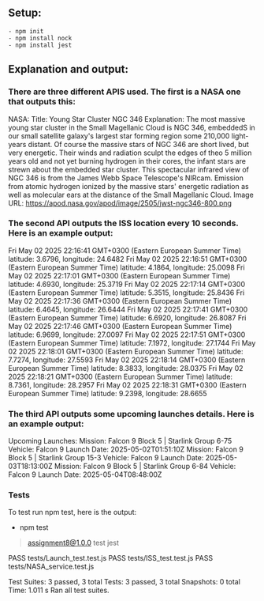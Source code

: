 ## Setup:

    - npm init
    - npm install nock
    - npm install jest

## Explanation and output:

### There are three different APIS used. The first is a NASA one that outputs this:

NASA:
Title: Young Star Cluster NGC 346
Explanation: The most massive young star cluster in the Small Magellanic Cloud is NGC 346, embeddedS in our small satellite galaxy's largest star forming region
some 210,000 light-years distant. Of course the massive stars of NGC 346 are short lived, but very energetic. Their winds and radiation sculpt the edges of theo 5 million years old and not yet burning hydrogen in their cores, the infant stars are strewn about the embedded star cluster. This spectacular infrared view of NGC 346 is from the James Webb Space Telescope's NIRcam. Emission from atomic hydrogen ionized by the massive stars' energetic radiation as well as molecular
ears at the distance of the Small Magellanic Cloud.
Image URL: https://apod.nasa.gov/apod/image/2505/jwst-ngc346-800.png

### The second API outputs the ISS location every 10 seconds. Here is an example output:

Fri May 02 2025 22:16:41 GMT+0300 (Eastern European Summer Time) latitude: 3.6796, longitude: 24.6482
Fri May 02 2025 22:16:51 GMT+0300 (Eastern European Summer Time) latitude: 4.1864, longitude: 25.0098
Fri May 02 2025 22:17:01 GMT+0300 (Eastern European Summer Time) latitude: 4.6930, longitude: 25.3719
Fri May 02 2025 22:17:14 GMT+0300 (Eastern European Summer Time) latitude: 5.3515, longitude: 25.8436
Fri May 02 2025 22:17:36 GMT+0300 (Eastern European Summer Time) latitude: 6.4645, longitude: 26.6444
Fri May 02 2025 22:17:41 GMT+0300 (Eastern European Summer Time) latitude: 6.6920, longitude: 26.8087
Fri May 02 2025 22:17:46 GMT+0300 (Eastern European Summer Time) latitude: 6.9699, longitude: 27.0097
Fri May 02 2025 22:17:51 GMT+0300 (Eastern European Summer Time) latitude: 7.1972, longitude: 27.1744
Fri May 02 2025 22:18:01 GMT+0300 (Eastern European Summer Time) latitude: 7.7274, longitude: 27.5593
Fri May 02 2025 22:18:14 GMT+0300 (Eastern European Summer Time) latitude: 8.3833, longitude: 28.0375
Fri May 02 2025 22:18:21 GMT+0300 (Eastern European Summer Time) latitude: 8.7361, longitude: 28.2957
Fri May 02 2025 22:18:31 GMT+0300 (Eastern European Summer Time) latitude: 9.2398, longitude: 28.6655

### The third API outputs some upcoming launches details. Here is an example output:

Upcoming Launches:
Mission: Falcon 9 Block 5 | Starlink Group 6-75
Vehicle: Falcon 9
Launch Date: 2025-05-02T01:51:10Z
Mission: Falcon 9 Block 5 | Starlink Group 15-3
Vehicle: Falcon 9
Launch Date: 2025-05-03T18:13:00Z
Mission: Falcon 9 Block 5 | Starlink Group 6-84
Vehicle: Falcon 9
Launch Date: 2025-05-04T08:48:00Z

### Tests

To test run npm test, here is the output:

- npm test

> assignment8@1.0.0 test
> jest

PASS tests/Launch_test.test.js
PASS tests/ISS_test.test.js
PASS tests/NASA_service.test.js

Test Suites: 3 passed, 3 total
Tests: 3 passed, 3 total
Snapshots: 0 total
Time: 1.011 s
Ran all test suites.
